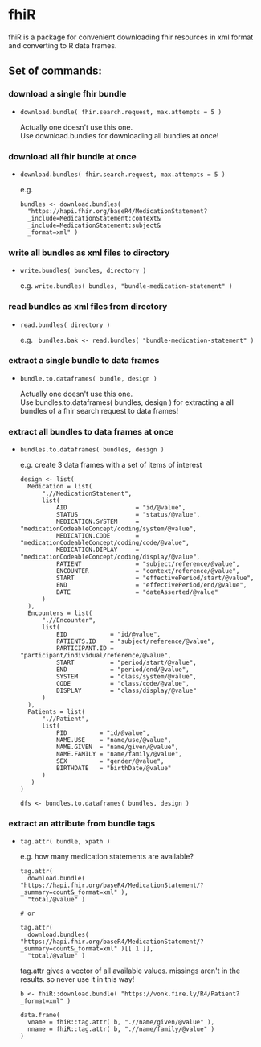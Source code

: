 # fhiR
fhiR is a package for convenient downloading fhir resources in xml format and converting to R data frames.

## Set of commands:

### download a single fhir bundle
- ```download.bundle( fhir.search.request, max.attempts = 5 )```  

  Actually one doesn't use this one.  
  Use download.bundles for downloading all bundles at once!  

### download all fhir bundle at once
- ```download.bundles( fhir.search.request, max.attempts = 5 )```  

  e.g.
  ```
  bundles <- download.bundles(
    "https://hapi.fhir.org/baseR4/MedicationStatement?
    _include=MedicationStatement:context&
    _include=MedicationStatement:subject&
    _format=xml" )
  ```  

### write all bundles as xml files to directory
- ```write.bundles( bundles, directory )```  

  e.g. ```write.bundles( bundles, "bundle-medication-statement" )```

### read bundles as xml files from directory
- ```read.bundles( directory )```  

  e.g. ``` bundles.bak <- read.bundles( "bundle-medication-statement" )```

### extract a single bundle to data frames
- ```bundle.to.dataframes( bundle, design )```  

  Actually one doesn't use this one.  
  Use bundles.to.dataframes( bundles, design ) for extracting a all bundles of a fhir search request to data frames!  

### extract all bundles to data frames at once
- ```bundles.to.dataframes( bundles, design )```

  e.g. create 3 data frames with a set of items of interest  
  ```
  design <- list(
    Medication = list(
        ".//MedicationStatement",
        list(
            AID                   = "id/@value",
            STATUS                = "status/@value",
            MEDICATION.SYSTEM     = "medicationCodeableConcept/coding/system/@value",
            MEDICATION.CODE       = "medicationCodeableConcept/coding/code/@value",
            MEDICATION.DIPLAY     = "medicationCodeableConcept/coding/display/@value",
            PATIENT               = "subject/reference/@value",
            ENCOUNTER             = "context/reference/@value",
            START                 = "effectivePeriod/start/@value",
            END                   = "effectivePeriod/end/@value",
            DATE                  = "dateAsserted/@value"
        )
	),
	Encounters = list(
		".//Encounter",
		list(
			EID            = "id/@value",
			PATIENTS.ID    = "subject/reference/@value",
			PARTICIPANT.ID = "participant/individual/reference/@value",
			START          = "period/start/@value",
			END            = "period/end/@value",
			SYSTEM         = "class/system/@value",
			CODE           = "class/code/@value",
			DISPLAY        = "class/display/@value"
		)
	),
	Patients = list(
		".//Patient",
		list(
			PID         = "id/@value",
			NAME.USE    = "name/use/@value",
			NAME.GIVEN  = "name/given/@value",
			NAME.FAMILY = "name/family/@value",
			SEX         = "gender/@value",
			BIRTHDATE   = "birthDate/@value"
        )
     )
  )

  dfs <- bundles.to.dataframes( bundles, design )
  ```


### extract an attribute from bundle tags
- ```tag.attr( bundle, xpath )```

  e.g. how many medication statements are available?
  ```
  tag.attr(
    download.bundle( "https://hapi.fhir.org/baseR4/MedicationStatement/?_summary=count&_format=xml" ),
    "total/@value" )

  # or

  tag.attr(
    download.bundles( "https://hapi.fhir.org/baseR4/MedicationStatement/?_summary=count&_format=xml" )[[ 1 ]],
    "total/@value" )
  ```

  tag.attr gives a vector of all available values. missings aren't in the results.
  so never use it in this way!

  ```
  b <- fhiR::download.bundle( "https://vonk.fire.ly/R4/Patient?_format=xml" )

  data.frame(
    vname = fhiR::tag.attr( b, ".//name/given/@value" ),
    nname = fhiR::tag.attr( b, ".//name/family/@value" )
  )
  ```
